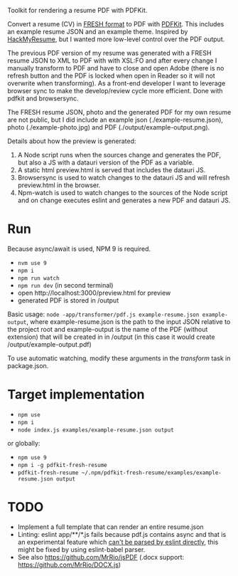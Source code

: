 Toolkit for rendering a resume PDF with PDFKit.

Convert a resume (CV) in [FRESH format](https://github.com/fresh-standard/FRESCA) to PDF with [PDFKit](http://pdfkit.org/). This includes an example resume JSON and an example theme. Inspired by [HackMyResume](https://github.com/hacksalot/HackMyResume), but I wanted more low-level control over the PDF output.

The previous PDF version of my resume was generated with a FRESH resume JSON to XML to PDF with with XSL:FO and after every change I manually transform to PDF and have to close and open Adobe (there is no refresh 
button and the PDF is locked when open in Reader so it will not overwrite when transforming). As a front-end developer I want to leverage browser sync to make 
the develop/review cycle more efficient. Done with pdfkit and browsersync.

The FRESH resume JSON, photo and the generated PDF for my own resume are not public, but I did include an example json (./example-resume.json), photo (./example-photo.jpg) and PDF (./output/example-output.png).

<!--
maybe even with XSL:FO or server side pdfkit and PDF watch -> to blob -> to BlobURL -> iframe (conform iframe.src = stream.toBlobURL('application/pdf');)
Explain the difference from the live preview because the server and client side lib of pdfkit would differ and I don't need real-time updates anyway, at least
not while typing in the browser.
-->

Details about how the preview is generated:

1. A Node script runs when the sources change and generates the PDF, but also a JS with a datauri version of the PDF as a variable.
2. A static html preview.html is served that includes the datauri JS.
3. Browsersync is used to watch changes to the datauri JS and will refresh preview.html in the browser.
4. Npm-watch is used to watch changes to the sources of the Node script and on change executes eslint and generates a new PDF and datauri JS.


# Run

Because async/await is used, NPM 9 is required.

* `nvm use 9`
* `npm i`
* `npm run watch`
* `npm run dev` (in second terminal)
* open http://localhost:3000/preview.html for preview
* generated PDF is stored in /output

Basic usage: `node -app/transformer/pdf.js example-resume.json example-output`, where example-resume.json is the path to the input JSON relative to the project root and example-output is the name of the PDF (without extension) that will be created in in /output (in this case it would create /output/example-output.pdf)

To use automatic watching, modify these arguments in the _transform_ task in package.json.


# Target implementation

* `npm use`
* `npm i`
* `node index.js examples/example-resume.json output`

or globally:

* `npm use 9`
* `npm i -g pdfkit-fresh-resume`
* `pdfkit-fresh-resume ~/.npm/pdfkit-fresh-resume/examples/example-resume.json output`



# TODO

* Implement a full template that can render an entire resume.json
* Linting: eslint app/\*\*/*.js fails because pdf.js contains async and that is an experimental feature which [can't be parsed by eslint directly](https://github.com/babel/eslint-plugin-babel/issues/6), this might be fixed by using eslint-babel parser.
* See also https://github.com/MrRio/jsPDF (.docx support: https://github.com/MrRio/DOCX.js)
